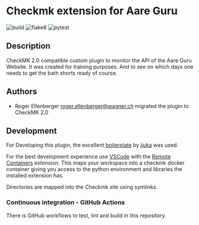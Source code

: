 # Checkmk extension for Aare Guru

![build](https://github.com/ellr/checkmk_aare_guru/workflows/build/badge.svg)
![flake8](https://github.com/ellr/checkmk_aare_guru/workflows/Lint/badge.svg)
![pytest](https://github.com/ellr/checkmk_aare_guru/workflows/pytest/badge.svg)

## Description

CheckMK 2.0 compatible custom plugin to monitor the API of the Aare Guru Website.
It was created for training purposes. And to see on which days one needs to get the bath shorts ready of course.


## Authors

- Roger Ellenberger <roger.ellenberger@wagner.ch> migrated the plugin to CheckMK 2.0


## Development

For Developing this plugin, the excellent [boilerplate](https://github.com/jiuka/checkmk_template) by [jjuka](https://github.com/jiuka) was used.

For the best development experience use [VSCode](https://code.visualstudio.com/) with the [Remote Containers](https://marketplace.visualstudio.com/items?itemName=ms-vscode-remote.remote-containers) extension. This maps your workspace into a checkmk docker container giving you access to the python environment and libraries the installed extension has.

Directories are mapped into the Checkmk site using symlinks.


### Continuous integration - GitHub Actions

There is GitHub workflows to test, lint and build in this repository.
